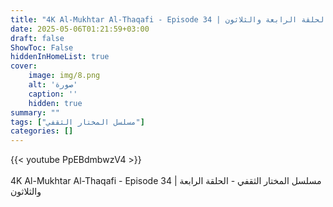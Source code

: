 ```yaml
---
title: "4K Al-Mukhtar Al-Thaqafi - Episode 34 | مسلسل المختار الثقفي - الحلقة الرابعة والثلاثون"
date: 2025-05-06T01:21:59+03:00
draft: false
ShowToc: False
hiddenInHomeList: true
cover:
    image: img/8.png
    alt: 'صورة'
    caption: ''
    hidden: true
summary: ""
tags: ["مسلسل المختار الثقفي"]
categories: []
---
```


{{< youtube PpEBdmbwzV4 >}}  
<br>
4K Al-Mukhtar Al-Thaqafi - Episode 34 | مسلسل المختار الثقفي - الحلقة الرابعة والثلاثون
